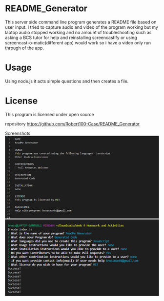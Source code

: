 # README_Generator
This server side command line program generates a README file based on user input. I tried to capture audio and video of the program working but my laptop audio
stopped working and no amount of troubleshooting such as asking a BCS tutor for help and reinstalling screencastify or using screencast-o-matic(different app)
would work so i have a video only run through of the app.

# Usage
Using node.js it acts simple questions and then creates a file.

# License
This program is licensed under open source

repository https://github.com/Robert100-Case/README_Generator

Screenshots
<img src="Generator_Screenshot1.png">
<img src="Generator_Screenshot2.png">

